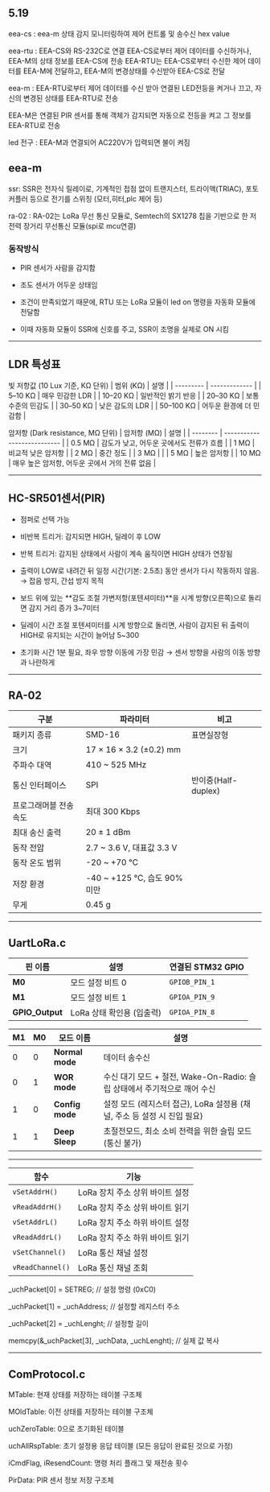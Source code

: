 ## 5.19

eea-cs : eea-m 상태 감지 모니터링하여 제어 컨트롤 및 송수신 hex value

eea-rtu : EEA-CS와 RS-232C로 연결 EEA-CS로부터 제어 데이터를 수신하거나, EEA-M의 상태 정보를 EEA-CS에 전송 EEA-RTU는 EEA-CS로부터 수신한 제어 데이터를 EEA-M에 전달하고, EEA-M의 변경상태를 수신받아 EEA-CS로 전달

eea-m : EEA-RTU로부터 제어 데이터를 수신 받아 연결된 LED전등을 켜거나 끄고, 자신의 변경된 상태를 EEA-RTU로 전송

EEA-M은 연결된 PIR 센서를 통해 객체가 감지되면 자동으로 전등을 켜고 그 정보를 EEA-RTU로 전송

led 전구 : EEA-M과 연결되어 AC220V가 입력되면 불이 켜짐

## eea-m
ssr: SSR은 전자식 릴레이로, 기계적인 접점 없이 트랜지스터, 트라이액(TRIAC), 포토커플러 등으로 전기를 스위칭 (모터,히터,plc 제어 등)

ra-02 : RA-02는 LoRa 무선 통신 모듈로, Semtech의 SX1278 칩을 기반으로 한 저전력 장거리 무선통신 모듈(spi로 mcu연결)

### 동작방식 
- PIR 센서가 사람을 감지함

- 조도 센서가 어두운 상태임

- 조건이 만족되었기 때문에, RTU 또는 LoRa 모듈이 led on 명령을 자동화 모듈에 전달함

- 이때 자동화 모듈이 SSR에 신호를 주고, SSR이 조명을 실제로 ON 시킴
***
## LDR 특성표 
빛 저항값 (10 Lux 기준, KΩ 단위)
| 범위 (KΩ)   | 설명            |
| --------- | ------------- |
| 5–10 KΩ   | 매우 민감한 LDR    |
| 10–20 KΩ  | 일반적인 밝기 반응    |
| 20–30 KΩ  | 보통 수준의 민감도    |
| 30–50 KΩ  | 낮은 감도의 LDR    |
| 50–100 KΩ | 어두운 환경에 더 민감함 |

암저항 (Dark resistance, MΩ 단위)
| 암저항 (MΩ) | 설명                          |
| -------- | --------------------------- |
| 0.5 MΩ   | 감도가 낮고, 어두운 곳에서도 전류가 흐름     |
| 1 MΩ     | 비교적 낮은 암저항                  |
| 2 MΩ     | 중간 정도                       |
| 3 MΩ     |                             |
| 5 MΩ     | 높은 암저항                      |
| 10 MΩ    | 매우 높은 암저항, 어두운 곳에서 거의 전류 없음 |
***

## HC-SR501센서(PIR)
- 점퍼로 선택 가능

- 비반복 트리거: 감지되면 HIGH, 딜레이 후 LOW

- 반복 트리거: 감지된 상태에서 사람이 계속 움직이면 HIGH 상태가 연장됨

- 출력이 LOW로 내려간 뒤 일정 시간(기본: 2.5초) 동안 센서가 다시 작동하지 않음. → 잡음 방지, 간섭 방지 목적

- 보드 위에 있는 **감도 조절 가변저항(포텐셔미터)**을 시계 방향(오른쪽)으로 돌리면 감지 거리 증가 3~7미터
 
- 딜레이 시간 조절 포텐셔미터를 시계 방향으로 돌리면, 사람이 감지된 뒤 출력이 HIGH로 유지되는 시간이 늘어남 5~300

- 초기화 시간 1분 필요, 좌우 방향 이동에 가장 민감 → 센서 방향을 사람의 이동 방향과 나란하게
***
## RA-02
| 구분           | 파라미터                     | 비고               |
| ------------ | ------------------------ | ---------------- |
| 패키지 종류       | SMD-16                   | 표면실장형            |
| 크기           | 17 × 16 × 3.2 (±0.2) mm  |                  |
| 주파수 대역       | 410 \~ 525 MHz           |                  |
| 통신 인터페이스     | SPI                      | 반이중(Half-duplex) |
| 프로그래머블 전송 속도 | 최대 300 Kbps              |                  |
| 최대 송신 출력     | 20 ± 1 dBm               |                  |
| 동작 전압        | 2.7 \~ 3.6 V, 대표값 3.3 V  |                  |
| 동작 온도 범위     | -20 \~ +70 ℃             |                  |
| 저장 환경        | -40 \~ +125 ℃, 습도 90% 미만 |                  |
| 무게           | 0.45 g                   |                  |

***
## UartLoRa.c
| 핀 이름    | 설명                | 연결된 STM32 GPIO |
| ------- | ----------------- | -------------- |
| **M0**  | 모드 설정 비트 0        | `GPIOB_PIN_1`  |
| **M1**  | 모드 설정 비트 1        | `GPIOA_PIN_9`  |
| **GPIO_Output** | LoRa 상태 확인용 (입출력) | `GPIOA_PIN_8`  |

| M1 | M0 | 모드 이름           | 설명              |
| -- | -- | --------------- | --------------- |
| 0  | 0  | **Normal mode** | 데이터 송수신         |
| 0  | 1  | **WOR mode**    | 수신 대기 모드 + 절전, Wake-On-Radio: 슬립 상태에서 주기적으로 깨어 수신 |
| 1  | 0  | **Config mode** | 설정 모드 (레지스터 접근), LoRa 설정용 (채널, 주소 등 설정 시 진입 필요) |
| 1  | 1  | **Deep Sleep**  | 초절전모드, 	최소 소비 전력을 위한 슬립 모드 (통신 불가)        |
***
| 함수               | 기능                   |
| ---------------- | -------------------- |
| `vSetAddrH()`    | LoRa 장치 주소 상위 바이트 설정 |
| `vReadAddrH()`   | LoRa 장치 주소 상위 바이트 읽기 |
| `vSetAddrL()`    | LoRa 장치 주소 하위 바이트 설정 |
| `vReadAddrL()`   | LoRa 장치 주소 하위 바이트 읽기 |
| `vSetChannel()`  | LoRa 통신 채널 설정        |
| `vReadChannel()` | LoRa 통신 채널 조회        |

_uchPacket[0] = SETREG;                  // 설정 명령 (0xC0)

_uchPacket[1] = _uchAddress;             // 설정할 레지스터 주소

_uchPacket[2] = _uchLenght;              // 설정할 길이

memcpy(&_uchPacket[3], _uchData, _uchLenght); // 실제 값 복사

***
## ComProtocol.c
MTable: 현재 상태를 저장하는 테이블 구조체

MOldTable: 이전 상태를 저장하는 테이블 구조체

uchZeroTable: 0으로 초기화된 테이블

uchAllRspTable: 초기 설정용 응답 테이블 (모든 응답이 완료된 것으로 가정)

iCmdFlag, iResendCount: 명령 처리 플래그 및 재전송 횟수

PirData: PIR 센서 정보 저장 구조체








